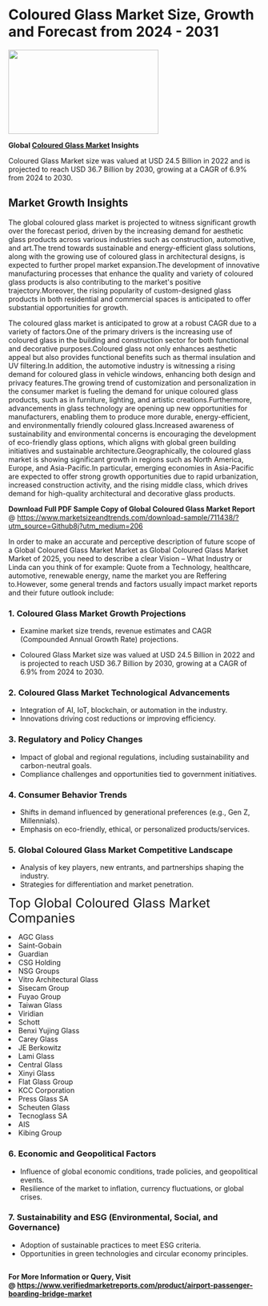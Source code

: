 <H1>Coloured Glass Market Size, Growth and Forecast from 2024 - 2031</H1><img class="aligncenter size-medium wp-image-584254" src="https://thirdeyenews.in/wp-content/uploads/2024/09/Global-Market-Research-300x168.jpeg" alt="" width="300" height="168" /><p><strong>Global&nbsp;<a href="https://www.marketsizeandtrends.com/download-sample/711438/?utm_source=Github8j?utm_medium=206">Coloured Glass Market</a> Insights</strong></p><p>Coloured Glass Market size was valued at USD 24.5 Billion in 2022 and is projected to reach USD 36.7 Billion by 2030, growing at a CAGR of 6.9% from 2024 to 2030.</p><p><h2>Market Growth Insights</h2> <p>The global coloured glass market is projected to witness significant growth over the forecast period, driven by the increasing demand for aesthetic glass products across various industries such as construction, automotive, and art.The trend towards sustainable and energy-efficient glass solutions, along with the growing use of coloured glass in architectural designs, is expected to further propel market expansion.The development of innovative manufacturing processes that enhance the quality and variety of coloured glass products is also contributing to the market's positive trajectory.Moreover, the rising popularity of custom-designed glass products in both residential and commercial spaces is anticipated to offer substantial opportunities for growth.</p> <p>The coloured glass market is anticipated to grow at a robust CAGR due to a variety of factors.One of the primary drivers is the increasing use of coloured glass in the building and construction sector for both functional and decorative purposes.Coloured glass not only enhances aesthetic appeal but also provides functional benefits such as thermal insulation and UV filtering.In addition, the automotive industry is witnessing a rising demand for coloured glass in vehicle windows, enhancing both design and privacy features.The growing trend of customization and personalization in the consumer market is fueling the demand for unique coloured glass products, such as in furniture, lighting, and artistic creations.Furthermore, advancements in glass technology are opening up new opportunities for manufacturers, enabling them to produce more durable, energy-efficient, and environmentally friendly coloured glass.Increased awareness of sustainability and environmental concerns is encouraging the development of eco-friendly glass options, which aligns with global green building initiatives and sustainable architecture.Geographically, the coloured glass market is showing significant growth in regions such as North America, Europe, and Asia-Pacific.In particular, emerging economies in Asia-Pacific are expected to offer strong growth opportunities due to rapid urbanization, increased construction activity, and the rising middle class, which drives demand for high-quality architectural and decorative glass products.<p><span class=""><strong>Download Full PDF Sample Copy of Global Coloured Glass Market Report</strong> @ <a href="https://www.marketsizeandtrends.com/download-sample/711438/?utm_source=Github8j?utm_medium=206" target="_blank">https://www.marketsizeandtrends.com/download-sample/711438/?utm_source=Github8j?utm_medium=206</a></span></p><p>In order to make an accurate and perceptive description of future scope of a Global&nbsp;Coloured Glass Market Market as Global&nbsp;Coloured Glass Market Market of 2025, you need to describe a clear Vision &ndash; What Industry or Linda can you think of for example: Quote from a Technology, healthcare, automotive, renewable energy, name the market you are Reffering to.However, some general trends and factors usually impact market reports and their future outlook include:</p><h3>1.&nbsp;<strong>Coloured Glass Market Growth Projections</strong></h3><ul><li>Examine market size trends, revenue estimates and CAGR (Compounded Annual Growth Rate) projections.</li><li><p>Coloured Glass Market size was valued at USD 24.5 Billion in 2022 and is projected to reach USD 36.7 Billion by 2030, growing at a CAGR of 6.9% from 2024 to 2030.</p></li></ul><h3>2.&nbsp;<strong>Coloured Glass Market Technological Advancements</strong></h3><ul><li>Integration of AI, IoT, blockchain, or automation in the industry.</li><li>Innovations driving cost reductions or improving efficiency.</li></ul><h3>3.&nbsp;<strong>Regulatory and Policy Changes</strong></h3><ul><li>Impact of global and regional regulations, including sustainability and carbon-neutral goals.</li><li>Compliance challenges and opportunities tied to government initiatives.</li></ul><h3>4.&nbsp;<strong>Consumer Behavior Trends</strong></h3><ul><li>Shifts in demand influenced by generational preferences (e.g., Gen Z, Millennials).</li><li>Emphasis on eco-friendly, ethical, or personalized products/services.</li></ul><h3>5.&nbsp;<strong>Global Coloured Glass Market Competitive Landscape</strong></h3><ul><li>Analysis of key players, new entrants, and partnerships shaping the industry.</li><li>Strategies for differentiation and market penetration.</li></ul><p data-pm-slice="1 1 []"><span style="color: inherit; font-family: inherit; font-size: 25px;">Top Global Coloured Glass Market Companies</span></p><div class="" data-test-id=""><p><li>AGC Glass</li><li> Saint-Gobain</li><li> Guardian</li><li> CSG Holding</li><li> NSG Groups</li><li> Vitro Architectural Glass</li><li> Sisecam Group</li><li> Fuyao Group</li><li> Taiwan Glass</li><li> Viridian</li><li> Schott</li><li> Benxi Yujing Glass</li><li> Carey Glass</li><li> JE Berkowitz</li><li> Lami Glass</li><li> Central Glass</li><li> Xinyi Glass</li><li> Flat Glass Group</li><li> KCC Corporation</li><li> Press Glass SA</li><li> Scheuten Glass</li><li> Tecnoglass SA</li><li> AIS</li><li> Kibing Group</li></p></div><h3>6.&nbsp;<strong>Economic and Geopolitical Factors</strong></h3><ul><li>Influence of global economic conditions, trade policies, and geopolitical events.</li><li>Resilience of the market to inflation, currency fluctuations, or global crises.</li></ul><h3>7.&nbsp;<strong>Sustainability and ESG (Environmental, Social, and Governance)</strong></h3><ul><li>Adoption of sustainable practices to meet ESG criteria.</li><li>Opportunities in green technologies and circular economy principles.</li></ul><h2><strong style="font-size: 14px;">For More Information or Query, Visit @&nbsp;</strong><a style="background-color: #ffffff; font-size: 14px;" href="https://www.marketsizeandtrends.com/report/coloured-glass-market/" target="_blank">https://www.verifiedmarketreports.com/product/airport-passenger-boarding-bridge-market</a></h2>